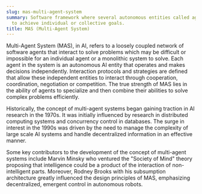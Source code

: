 ```yaml
---
slug: mas-multi-agent-system
summary: Software framework where several autonomous entities called agents interact
  to achieve individual or collective goals.
title: MAS (Multi-Agent System)
---
```


Multi-Agent System (MAS), in AI, refers to a loosely coupled network of software agents that interact to solve problems which may be difficult or impossible for an individual agent or a monolithic system to solve. Each agent in the system is an autonomous AI entity that operates and makes decisions independently. Interaction protocols and strategies are defined that allow these independent entities to interact through cooperation, coordination, negotiation or competition. The true strength of MAS lies in the ability of agents to specialize and then combine their abilities to solve complex problems efficiently.

Historically, the concept of multi-agent systems began gaining traction in AI research in the 1970s. It was initially influenced by research in distributed computing systems and concurrency control in databases. The surge in interest in the 1990s was driven by the need to manage the complexity of large scale AI systems and handle decentralized information in an effective manner.

Some key contributors to the development of the concept of multi-agent systems include Marvin Minsky who ventured the "Society of Mind" theory proposing that intelligence could be a product of the interaction of non-intelligent parts. Moreover, Rodney Brooks with his subsumption architecture greatly influenced the design principles of MAS, emphasizing decentralized, emergent control in autonomous robots.